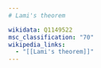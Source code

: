 ```yaml
---
# Lami's theorem

wikidata: Q1149522
msc_classification: "70"
wikipedia_links:
  - "[[Lami's theorem]]"
---
```

